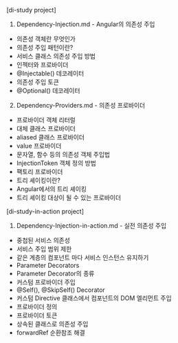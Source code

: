 [di-study project]
1. Dependency-Injection.md - Angular의 의존성 주입
- 의존성 객체란 무엇인가
- 의존성 주입 패턴이란?
- 서비스 클래스 의존성 주입 방법
- 인젝터와 프로바이더
- @Injectable() 데코레이터
- 의존성 주입 토큰
- @Optional() 데코레이터

2. Dependency-Providers.md - 의존성 프로바이더
- 프로바이더 객체 리터럴
- 대체 클래스 프로바이더
- aliased 클래스 프로바이더
- value 프로바이더
- 문자열, 함수 등의 의존성 객체 주입법
- InjectionToken 객체 정의 방법
- 팩토리 프로바이더
- 트리 셰이킹이란?
- Angular에서의 트리 셰이킹
- 트리 셰이킹 대상이 될 수 있는 프로바이더

[di-study-in-action project]
1. Dependency-Injection-in-action.md - 실전 의존성 주입
- 중첩된 서비스 의존성  
- 서비스 주입 범위 제한  
- 같은 계층의 컴포넌트 마다 서비스 인스턴스 유지하기  
- Parameter Decorators  
- Parameter Decorator의 종류  
- 커스텀 프로바이더 주입  
- @Self(), @SkipSelf() Decorator  
- 커스텀 Directive 클래스에서 컴포넌트의 DOM 엘리먼트 주입  
- 프로바이더 정의  
- 프로바이더 토큰  
- 상속된 클래스로 의존성 주입  
- forwardRef 순환참조 해결  